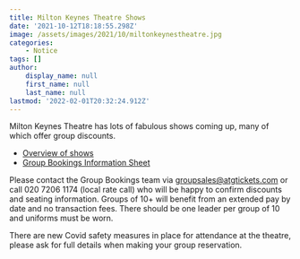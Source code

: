 ```yaml
---
title: Milton Keynes Theatre Shows
date: '2021-10-12T18:18:55.298Z'
image: /assets/images/2021/10/miltonkeynestheatre.jpg
categories:
    - Notice
tags: []
author:
    display_name: null
    first_name: null
    last_name: null
lastmod: '2022-02-01T20:32:24.912Z'
---
```

Milton Keynes Theatre has lots of fabulous shows coming up, many of which offer group discounts. 

- [Overview of shows <i class="fa fa-file-word-o"></i>](/assets/docs/2022/mk-theatre-show-overview-2022-01.docx)
- [Group Bookings Information Sheet <i class="fa fa-file-pdf-o"></i>](/assets/docs/mktheatre-groupbookinginfo.pdf)

Please contact the Group Bookings team via <groupsales@atgtickets.com> or call 020 7206 1174 (local rate call) who will be happy to confirm discounts and seating information.  Groups of 10+ will benefit from an extended pay by date and no transaction fees. There should be one leader per group of 10 and uniforms must be worn.

There are new Covid safety measures in place for attendance at the theatre, please ask for full details when making your group reservation.
